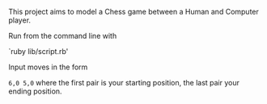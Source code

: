 This project aims to model a Chess game between a Human and Computer player.

Run from the command line with

`ruby lib/script.rb'

Input moves in the form

`6,0 5,0` where the first pair is your starting position, the last pair your ending position.
